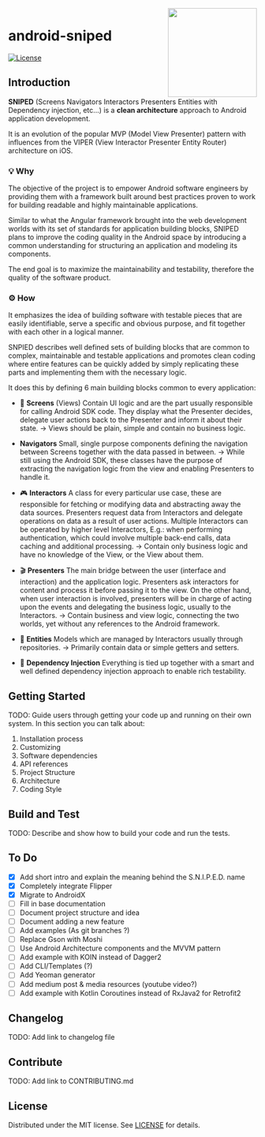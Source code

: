 <img align="right" width="180" height="180" src="https://raw.githubusercontent.com/ovitrif/android-sniped/master/assets/logo.svg?sanitize=true">

# android-sniped
[![License](https://img.shields.io/badge/License-MIT-blue.svg)][license-url]

## Introduction

**SNIPED** (Screens Navigators Interactors Presenters Entities with Dependency injection, etc...) is a **clean architecture** approach to Android application development.

It is an evolution of the popular MVP (Model View Presenter) pattern  with influences from the VIPER (View Interactor Presenter Entity Router) architecture on iOS.

### 💡 Why
The objective of the project is to empower Android software engineers by providing them with a framework built around best practices proven to work for building readable and highly maintainable applications.

Similar to what the Angular framework brought into the web development worlds with its set of standards for application building blocks, SNIPED plans to improve the coding quality in the Android space by introducing a common understanding for structuring an application and modeling its components.

The end goal is to maximize the maintainability and testability, therefore the quality of the software product.

### ⚙️ How
It emphasizes the idea of building software with testable pieces that are easily identifiable, serve a specific and obvious purpose, and fit together with each other in a logical manner.

SNPIED describes well defined sets of building blocks that are common to complex, maintainable and testable applications and promotes clean coding where entire features can be quickly added by simply replicating these parts and implementing them with the necessary logic.

It does this by defining 6 main building blocks common to every application:

- 📱 **Screens** (Views)
Contain UI logic and are the part usually responsible for calling Android SDK code.
They display what the Presenter decides, delegate user actions back to the Presenter and inform it about their state.
→ Views should be plain, simple and contain no business logic.

-  **Navigators**
Small, single purpose components defining the navigation between Screens together with the data passed in between.
→ While still using the Android SDK, these classes have the purpose of extracting the navigation logic from the view and enabling Presenters to handle it.

- 🎮 **Interactors**
A class for every particular use case, these are responsible for fetching or modifying data and abstracting away the data sources.
Presenters request data from Interactors and delegate operations on data as a result of user actions.
Multiple Interactors can be operated by higher level Interactors, E.g.: when performing authentication, which could involve multiple back-end
calls, data caching and additional processing.
→ Contain only business logic and have no knowledge of the View, or the View about them.

- 🎬 **Presenters**
The main bridge between the user (interface and interaction) and the application logic.
Presenters ask interactors for content and process it before passing it to the view.
On the other hand, when user interaction is involved, presenters will be in charge of acting upon the events and delegating the business logic,
usually to the Interactors.
→ Contain business and view logic, connecting the two worlds, yet without any references to the Android framework.

- 👥 **Entities**
Models which are managed by Interactors usually through repositories.
→ Primarily contain data or simple getters and setters.

- 🎁 **Dependency Injection**
Everything is tied up together with a smart and well defined dependency injection approach to enable rich testability.

## Getting Started
TODO: Guide users through getting your code up and running on their own system. In this section you can talk about:
1.  Installation process
2.  Customizing
3.  Software dependencies
4.  API references
5.  Project Structure
6.  Architecture
7.  Coding Style

## Build and Test
TODO: Describe and show how to build your code and run the tests.

## To Do
- [x] Add short intro and explain the meaning behind the S.N.I.P.E.D. name
- [x] Completely integrate Flipper
- [x] Migrate to AndroidX
- [ ] Fill in base documentation
- [ ] Document project structure and idea
- [ ] Document adding a new feature
- [ ] Add examples (As git branches ?)
- [ ] Replace Gson with Moshi
- [ ] Use Android Architecture components and the MVVM pattern
- [ ] Add example with KOIN instead of Dagger2
- [ ] Add CLI/Templates (?)
- [ ] Add Yeoman generator
- [ ] Add medium post & media resources (youtube video?)
- [ ] Add example with Kotlin Coroutines instead of RxJava2 for Retrofit2

## Changelog
TODO: Add link to changelog file

## Contribute
TODO: Add link to CONTRIBUTING.md

## License
Distributed under the MIT license. See [LICENSE][license-url] for details.

[license-url]: https://github.com/ovitrif/android-sniped/blob/master/LICENSE
